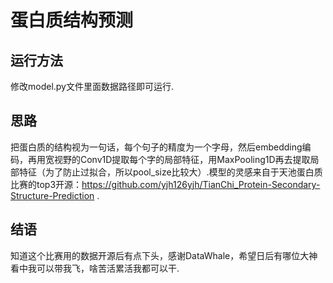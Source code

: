 # 蛋白质结构预测

## 运行方法
修改model.py文件里面数据路径即可运行.

## 思路
把蛋白质的结构视为一句话，每个句子的精度为一个字母，然后embedding编码，再用宽视野的Conv1D提取每个字的局部特征，用MaxPooling1D再去提取局部特征（为了防止过拟合，所以pool_size比较大）.模型的灵感来自于天池蛋白质比赛的top3开源：https://github.com/yjh126yjh/TianChi_Protein-Secondary-Structure-Prediction    .

## 结语
知道这个比赛用的数据开源后有点下头，感谢DataWhale，希望日后有哪位大神看中我可以带我飞，啥苦活累活我都可以干.
